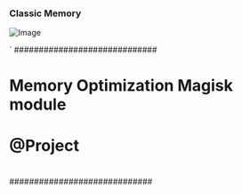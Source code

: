 ### Classic Memory

![Image](https://github.com/user-attachments/assets/b9d428e3-3b97-4c80-b57d-93bbbf87255f)

`
#############################
#
# Memory Optimization Magisk module 
# @Project 
#
#############################
